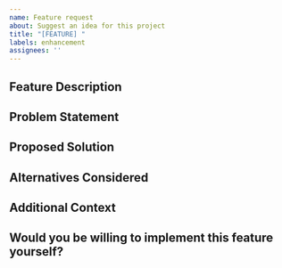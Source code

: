 ```yaml
---
name: Feature request
about: Suggest an idea for this project
title: "[FEATURE] "
labels: enhancement
assignees: ''
---
```


## Feature Description
<!-- A clear and concise description of the feature you're requesting. -->

## Problem Statement
<!-- Describe the problem or limitation that this feature would solve. -->

## Proposed Solution
<!-- Describe how you envision this feature working. -->

## Alternatives Considered
<!-- Have you considered any alternative solutions or workarounds? -->

## Additional Context
<!-- Add any other context, screenshots, or examples about the feature request here. -->

## Would you be willing to implement this feature yourself?
<!-- Yes/No/Maybe -->

